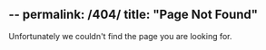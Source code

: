 --
permalink: /404/
title: "Page Not Found"
---

Unfortunately we couldn't find the page you are looking for.
